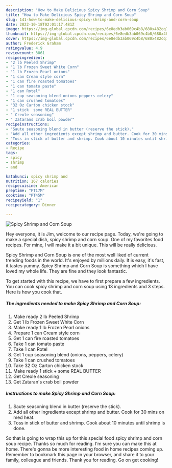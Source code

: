 ```yaml
---
description: "How to Make Delicious Spicy Shrimp and Corn Soup"
title: "How to Make Delicious Spicy Shrimp and Corn Soup"
slug: 141-how-to-make-delicious-spicy-shrimp-and-corn-soup
date: 2022-10-18T02:01:17.481Z
image: https://img-global.cpcdn.com/recipes/6e8edb3ab069c4b8/680x482cq70/spicy-shrimp-and-corn-soup-recipe-main-photo.jpg
thumbnail: https://img-global.cpcdn.com/recipes/6e8edb3ab069c4b8/680x482cq70/spicy-shrimp-and-corn-soup-recipe-main-photo.jpg
cover: https://img-global.cpcdn.com/recipes/6e8edb3ab069c4b8/680x482cq70/spicy-shrimp-and-corn-soup-recipe-main-photo.jpg
author: Frederick Graham
ratingvalue: 4.9
reviewcount: 3861
recipeingredient:
- "2 lb Peeled Shrimp"
- "1 lb Frozen Sweet White Corn"
- "1 lb Frozen Pearl onions"
- "1 can Cream style corn"
- "1 can fire roasted tomatoes"
- "1 can tomato paste"
- "1 can Rotel"
- "1 cup seasoning blend onions peppers celery"
- "1 can crushed tomatoes"
- "32 Oz Carton chicken stock"
- "1 stick  some REAL BUTTER"
- " Creole seasoning"
- " Zatarans crab boil powder"
recipeinstructions:
- "Saute seasoning blend in butter (reserve the stick)."
- "Add all other ingredients except shrimp and butter. Cook for 30 mins on med heat."
- "Toss in stick of butter and shrimp. Cook about 10 minutes until shrimp is done."
categories:
- Recipe
tags:
- spicy
- shrimp
- and

katakunci: spicy shrimp and 
nutrition: 167 calories
recipecuisine: American
preptime: "PT17M"
cooktime: "PT45M"
recipeyield: "1"
recipecategory: Dinner

---
```



![Spicy Shrimp and Corn Soup](https://img-global.cpcdn.com/recipes/6e8edb3ab069c4b8/680x482cq70/spicy-shrimp-and-corn-soup-recipe-main-photo.jpg)

Hey everyone, it is Jim, welcome to our recipe page. Today, we're going to make a special dish, spicy shrimp and corn soup. One of my favorites food recipes. For mine, I will make it a bit unique. This will be really delicious.



Spicy Shrimp and Corn Soup is one of the most well liked of current trending foods in the world. It's enjoyed by millions daily. It is easy, it's fast, it tastes yummy. Spicy Shrimp and Corn Soup is something which I have loved my whole life. They are fine and they look fantastic.


To get started with this recipe, we have to first prepare a few ingredients. You can cook spicy shrimp and corn soup using 13 ingredients and 3 steps. Here is how you cook that.

<!--inarticleads1-->

##### The ingredients needed to make Spicy Shrimp and Corn Soup:

1. Make ready 2 lb Peeled Shrimp
1. Get 1 lb Frozen Sweet White Corn
1. Make ready 1 lb Frozen Pearl onions
1. Prepare 1 can Cream style corn
1. Get 1 can fire roasted tomatoes
1. Take 1 can tomato paste
1. Take 1 can Rotel
1. Get 1 cup seasoning blend (onions, peppers, celery)
1. Take 1 can crushed tomatoes
1. Take 32 Oz Carton chicken stock
1. Make ready 1 stick + some REAL BUTTER
1. Get  Creole seasoning
1. Get  Zataran&#39;s crab boil powder




<!--inarticleads2-->

##### Instructions to make Spicy Shrimp and Corn Soup:

1. Saute seasoning blend in butter (reserve the stick).
1. Add all other ingredients except shrimp and butter. Cook for 30 mins on med heat.
1. Toss in stick of butter and shrimp. Cook about 10 minutes until shrimp is done.




So that is going to wrap this up for this special food spicy shrimp and corn soup recipe. Thanks so much for reading. I'm sure you can make this at home. There's gonna be more interesting food in home recipes coming up. Remember to bookmark this page in your browser, and share it to your family, colleague and friends. Thank you for reading. Go on get cooking!
